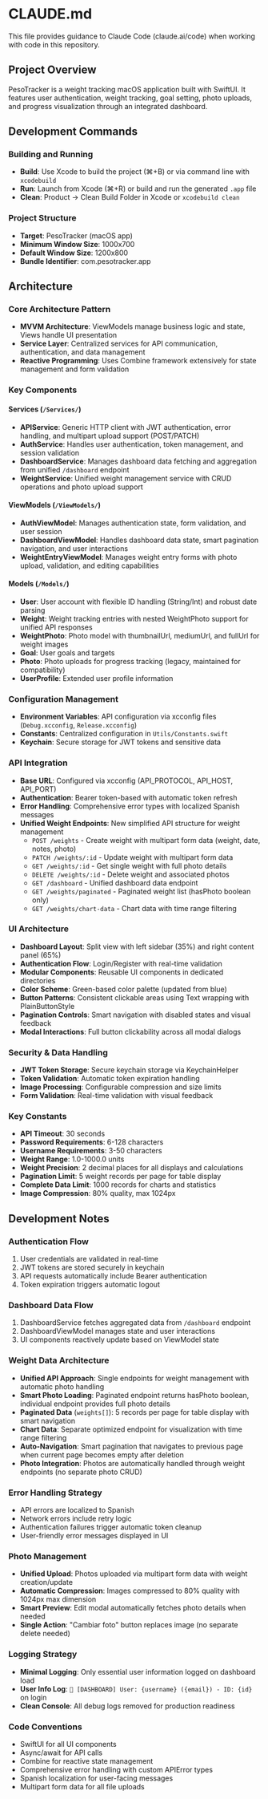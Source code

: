 # CLAUDE.md

This file provides guidance to Claude Code (claude.ai/code) when working with code in this repository.

## Project Overview

PesoTracker is a weight tracking macOS application built with SwiftUI. It features user authentication, weight tracking, goal setting, photo uploads, and progress visualization through an integrated dashboard.

## Development Commands

### Building and Running
- **Build**: Use Xcode to build the project (⌘+B) or via command line with `xcodebuild`
- **Run**: Launch from Xcode (⌘+R) or build and run the generated `.app` file
- **Clean**: Product → Clean Build Folder in Xcode or `xcodebuild clean`

### Project Structure
- **Target**: PesoTracker (macOS app)
- **Minimum Window Size**: 1000x700
- **Default Window Size**: 1200x800
- **Bundle Identifier**: com.pesotracker.app

## Architecture

### Core Architecture Pattern
- **MVVM Architecture**: ViewModels manage business logic and state, Views handle UI presentation
- **Service Layer**: Centralized services for API communication, authentication, and data management
- **Reactive Programming**: Uses Combine framework extensively for state management and form validation

### Key Components

#### Services (`/Services/`)
- **APIService**: Generic HTTP client with JWT authentication, error handling, and multipart upload support (POST/PATCH)
- **AuthService**: Handles user authentication, token management, and session validation
- **DashboardService**: Manages dashboard data fetching and aggregation from unified `/dashboard` endpoint
- **WeightService**: Unified weight management service with CRUD operations and photo upload support

#### ViewModels (`/ViewModels/`)
- **AuthViewModel**: Manages authentication state, form validation, and user session
- **DashboardViewModel**: Handles dashboard data state, smart pagination navigation, and user interactions
- **WeightEntryViewModel**: Manages weight entry forms with photo upload, validation, and editing capabilities

#### Models (`/Models/`)
- **User**: User account with flexible ID handling (String/Int) and robust date parsing
- **Weight**: Weight tracking entries with nested WeightPhoto support for unified API responses
- **WeightPhoto**: Photo model with thumbnailUrl, mediumUrl, and fullUrl for weight images
- **Goal**: User goals and targets
- **Photo**: Photo uploads for progress tracking (legacy, maintained for compatibility)
- **UserProfile**: Extended user profile information

### Configuration Management
- **Environment Variables**: API configuration via xcconfig files (`Debug.xcconfig`, `Release.xcconfig`)
- **Constants**: Centralized configuration in `Utils/Constants.swift`
- **Keychain**: Secure storage for JWT tokens and sensitive data

### API Integration
- **Base URL**: Configured via xcconfig (API_PROTOCOL, API_HOST, API_PORT)
- **Authentication**: Bearer token-based with automatic token refresh
- **Error Handling**: Comprehensive error types with localized Spanish messages
- **Unified Weight Endpoints**: New simplified API structure for weight management
  - `POST /weights` - Create weight with multipart form data (weight, date, notes, photo)
  - `PATCH /weights/:id` - Update weight with multipart form data
  - `GET /weights/:id` - Get single weight with full photo details
  - `DELETE /weights/:id` - Delete weight and associated photos
  - `GET /dashboard` - Unified dashboard data endpoint
  - `GET /weights/paginated` - Paginated weight list (hasPhoto boolean only)
  - `GET /weights/chart-data` - Chart data with time range filtering

### UI Architecture
- **Dashboard Layout**: Split view with left sidebar (35%) and right content panel (65%)
- **Authentication Flow**: Login/Register with real-time validation
- **Modular Components**: Reusable UI components in dedicated directories
- **Color Scheme**: Green-based color palette (updated from blue)
- **Button Patterns**: Consistent clickable areas using Text wrapping with PlainButtonStyle
- **Pagination Controls**: Smart navigation with disabled states and visual feedback
- **Modal Interactions**: Full button clickability across all modal dialogs

### Security & Data Handling
- **JWT Token Storage**: Secure keychain storage via KeychainHelper
- **Token Validation**: Automatic token expiration handling
- **Image Processing**: Configurable compression and size limits
- **Form Validation**: Real-time validation with visual feedback

### Key Constants
- **API Timeout**: 30 seconds
- **Password Requirements**: 6-128 characters
- **Username Requirements**: 3-50 characters
- **Weight Range**: 1.0-1000.0 units
- **Weight Precision**: 2 decimal places for all displays and calculations
- **Pagination Limit**: 5 weight records per page for table display
- **Complete Data Limit**: 1000 records for charts and statistics
- **Image Compression**: 80% quality, max 1024px

## Development Notes

### Authentication Flow
1. User credentials are validated in real-time
2. JWT tokens are stored securely in keychain
3. API requests automatically include Bearer authentication
4. Token expiration triggers automatic logout

### Dashboard Data Flow
1. DashboardService fetches aggregated data from `/dashboard` endpoint
2. DashboardViewModel manages state and user interactions
3. UI components reactively update based on ViewModel state

### Weight Data Architecture
- **Unified API Approach**: Single endpoints for weight management with automatic photo handling
- **Smart Photo Loading**: Paginated endpoint returns hasPhoto boolean, individual endpoint provides full photo details
- **Paginated Data** (`weights[]`): 5 records per page for table display with smart navigation
- **Chart Data**: Separate optimized endpoint for visualization with time range filtering
- **Auto-Navigation**: Smart pagination that navigates to previous page when current page becomes empty after deletion
- **Photo Integration**: Photos are automatically handled through weight endpoints (no separate photo CRUD)

### Error Handling Strategy
- API errors are localized to Spanish
- Network errors include retry logic
- Authentication failures trigger automatic token cleanup
- User-friendly error messages displayed in UI

### Photo Management
- **Unified Upload**: Photos uploaded via multipart form data with weight creation/update
- **Automatic Compression**: Images compressed to 80% quality with 1024px max dimension
- **Smart Preview**: Edit modal automatically fetches photo details when needed
- **Single Action**: "Cambiar foto" button replaces image (no separate delete needed)

### Logging Strategy
- **Minimal Logging**: Only essential user information logged on dashboard load
- **User Info Log**: `👤 [DASHBOARD] User: {username} ({email}) - ID: {id}` on login
- **Clean Console**: All debug logs removed for production readiness

### Code Conventions
- SwiftUI for all UI components
- Async/await for API calls
- Combine for reactive state management
- Comprehensive error handling with custom APIError types
- Spanish localization for user-facing messages
- Multipart form data for all file uploads